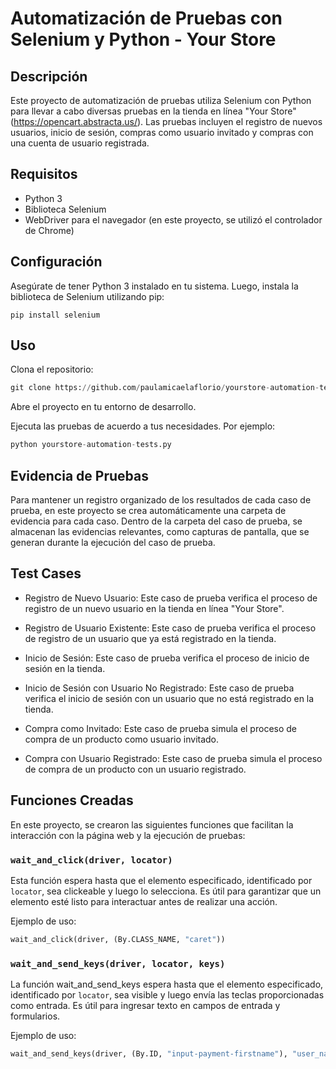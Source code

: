 # Automatización de Pruebas con Selenium y Python - Your Store

## Descripción

Este proyecto de automatización de pruebas utiliza Selenium con Python para llevar a cabo diversas pruebas en la tienda en línea "Your Store"(https://opencart.abstracta.us/). Las pruebas incluyen el registro de nuevos usuarios, inicio de sesión, compras como usuario invitado y compras con una cuenta de usuario registrada.

## Requisitos

- Python 3
- Biblioteca Selenium
- WebDriver para el navegador (en este proyecto, se utilizó el controlador de Chrome)

## Configuración

Asegúrate de tener Python 3 instalado en tu sistema. Luego, instala la biblioteca de Selenium utilizando pip:
    
    pip install selenium
    
## Uso

Clona el repositorio:
   
```python
git clone https://github.com/paulamicaelaflorio/yourstore-automation-tests.git
```

Abre el proyecto en tu entorno de desarrollo.

Ejecuta las pruebas de acuerdo a tus necesidades. Por ejemplo:
```python
python yourstore-automation-tests.py
```
## Evidencia de Pruebas

Para mantener un registro organizado de los resultados de cada caso de prueba, en este proyecto se crea automáticamente una carpeta de evidencia para cada caso. Dentro de la carpeta del caso de prueba, se almacenan las evidencias relevantes, como capturas de pantalla, que se generan durante la ejecución del caso de prueba.



## Test Cases

- Registro de Nuevo Usuario: 
Este caso de prueba verifica el proceso de registro de un nuevo usuario en la tienda en línea "Your Store".

- Registro de Usuario Existente:
Este caso de prueba verifica el proceso de registro de un usuario que ya está registrado en la tienda.

- Inicio de Sesión:
Este caso de prueba verifica el proceso de inicio de sesión en la tienda.

- Inicio de Sesión con Usuario No Registrado:
Este caso de prueba verifica el inicio de sesión con un usuario que no está registrado en la tienda.

- Compra como Invitado:
Este caso de prueba simula el proceso de compra de un producto como usuario invitado.

- Compra con Usuario Registrado:
Este caso de prueba simula el proceso de compra de un producto con un usuario registrado.

## Funciones Creadas

En este proyecto, se crearon las siguientes funciones que facilitan la interacción con la página web y la ejecución de pruebas:

### `wait_and_click(driver, locator)`

Esta función espera hasta que el elemento especificado, identificado por `locator`, sea clickeable y luego lo selecciona. Es útil para garantizar que un elemento esté listo para interactuar antes de realizar una acción.

Ejemplo de uso:

```python
wait_and_click(driver, (By.CLASS_NAME, "caret"))
```

### `wait_and_send_keys(driver, locator, keys)`
La función wait_and_send_keys espera hasta que el elemento especificado, identificado por `locator`, sea visible y luego envía las teclas proporcionadas como entrada. Es útil para ingresar texto en campos de entrada y formularios.

Ejemplo de uso:

```python
wait_and_send_keys(driver, (By.ID, "input-payment-firstname"), "user_name")
```
